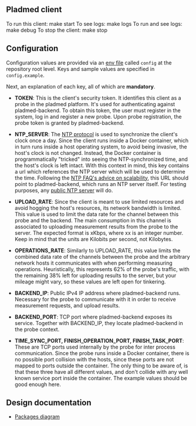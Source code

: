 ## Pladmed client

To run this client: make start
To see logs: make logs
To run and see logs: make debug
To stop the client: make stop

## Configuration

Configuration values are provided via an [env file](https://docs.docker.com/compose/env-file/) called
`config` at the repository root level. Keys and sample values are specified in `config.example`.

Next, an explanation of each key, all of which are **mandatory**.

* **TOKEN**: This is the client's security token. It identifies this client as a probe in the pladmed platform. It's used for authenticating against pladmed-backend. To obtain this token, the user must register in the system, log in and register a new probe. Upon probe registration, the probe token is granted by pladmed-backend.

* **NTP_SERVER**: The [NTP protocol](http://www.ntp.org/) is used to synchronize the client's clock once a day. Since the client runs inside a Docker container, which in turn runs inside a host operating system, to avoid being invasive, the host's clock is not changed. Instead, the Docker container is programmatically "tricked" into seeing the NTP-synchronized time, and the host's clock is left intact. With this context in mind, this key contains a url which references the NTP server which will be used to determine the time. Following the [NTP FAQ's advice on scalability](http://www.ntp.org/ntpfaq/NTP-s-config-adv.htm#AEN3101), this URL should point to pladmed-backend, which runs an NTP server itself. For testing purposes, any [public NTP server](https://www.ntppool.org/en/use.html) will do.

* **UPLOAD_RATE**: Since the client is meant to use limited resources and avoid hogging the host's resources, its network bandwidth is limited. This value is used to limit the data rate for the channel between this probe and the backend. The main consumption in this channel is associated to uploading measurement results from the probe to the server. The expected format is xKbps, where xx is an integer number. Keep in mind that the units are Kilobits per second, not Kilobytes.

* **OPERATIONS_RATE**: Similarly to UPLOAD_RATE, this value limits the combined data rate of the channels between the probe and the arbitrary network hosts it communicates with when performing measuring operations. Heuristically, this represents 62% of the probe's traffic, with the remaining 38% left for uploading results to the server, but your mileage might vary, so these values are left open for tinkering.

* **BACKEND_IP**: Public IPv4 IP address where pladmed-backend runs. Necessary for the probe to communicate with it in order to receive measurement requests, and upload results.

* **BACKEND_PORT**: TCP port where pladmed-backend exposes its service. Together with BACKEND_IP, they locate pladmed-backend in the probe context.

* **TIME_SYNC_PORT, FINISH_OPERATION_PORT, FINISH_TASK_PORT**: These are TCP ports used internally by the probe for inter process communication. Since the probe runs inside a Docker container, there is no possible port collision with the hosts, since these ports are not mapped to ports outside the container. The only thing to be aware of, is that these three have all different values, and don't collide with any well known service port inside the container. The example values should be good enough here.

## Design documentation

* [Packages diagram](doc/packages-diagram.md)